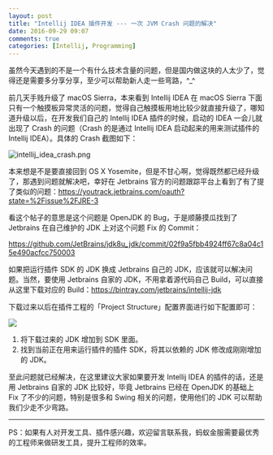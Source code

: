 ```yaml
---
layout: post
title: "Intellij IDEA 插件开发 --- 一次 JVM Crash 问题的解决"
date: 2016-09-29 09:07
comments: true
categories: [Intellij, Programming]
---
```


虽然今天遇到的不是一个有什么技术含量的问题，但是国内做这块的人太少了，觉得还是需要多分享分享，至少可以帮助新人走一些弯路，^_^

前几天手贱升级了 macOS Sierra，本来看到 Intellij IDEA 在 macOS Sierra 下面只有一个触摸板异常灵活的问题，觉得自己触摸板用地比较少就直接升级了，哪知道升级以后，在开发我们自己的 Intellij IDEA 插件的时候，启动的 IDEA 一会儿就出现了 Crash 的问题（Crash 的是通过 Intellij IDEA 启动起来的用来测试插件的 Intellij IDEA）。具体的 Crash 截图如下：

![intellij_idea_crash.png](http://upload-images.jianshu.io/upload_images/134563-0a04b1b5cc9bb723.png?imageMogr2/auto-orient/strip%7CimageView2/2/w/1240)

本来想是不是要直接回到 OS X Yosemite，但是不甘心啊，觉得既然都已经升级了，那遇到问题就解决吧，幸好在 Jetbrains 官方的问题跟踪平台上看到了有了提了类似的问题：<https://youtrack.jetbrains.com/oauth?state=%2Fissue%2FJRE-3>

看这个帖子的意思是这个问题是 OpenJDK 的 Bug，于是顺藤摸瓜找到了 Jetbrains 在自己维护的 JDK 上对这个问题 Fix 的 Commit：

<https://github.com/JetBrains/jdk8u_jdk/commit/02f9a5fbb4924ff67c8a04c15e490acfcc750003>

如果把运行插件 SDK 的 JDK 换成 Jetbrains 自己的 JDK，应该就可以解决问题。当然，要使用 Jetbrains 自家的 JDK，不用拿着源代码自己 Build，可以直接从这里下载对应的 Build：<https://bintray.com/jetbrains/intellij-jdk>

下载过来以后在插件工程的「Project Structure」配置界面进行如下配置即可：

![](http://upload-images.jianshu.io/upload_images/134563-eb53c97aca4ff78a.png?imageMogr2/auto-orient/strip%7CimageView2/2/w/1240)

1. 将下载过来的 JDK 增加到 SDK 里面。
2. 找到当前正在用来运行插件的插件 SDK，将其以依赖的 JDK 修改成刚刚增加的 JDK。

至此问题就已经解决，在这里建议大家如果要开发 Intellij IDEA 的插件的话，还是用 Jetbrains 自家的 JDK 比较好，毕竟 Jetbrains 已经在 OpenJDK 的基础上 Fix 了不少的问题，特别是很多和 Swing 相关的问题，使用他们的 JDK 可以帮助我们少走不少弯路。

---

PS：如果有人对开发工具、插件感兴趣，欢迎留言联系我，蚂蚁金服需要最优秀的工程师来做研发工具，提升工程师的效率。